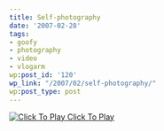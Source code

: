 ```yaml
---
title: Self-photography
date: '2007-02-28'
tags:
- goofy
- photography
- video
- vlogarm
wp:post_id: '120'
wp_link: "/2007/02/self-photography/"
wp:post_type: post
---
```


[ ![](http://blip.tv/file/get/Bensheldon-Selfphotography203.flv.jpg "Click To Play") ](http://blip.tv/file/get/Bensheldon-Selfphotography203.flv)
[Click To Play](http://blip.tv/file/get/Bensheldon-Selfphotography203.flv)
